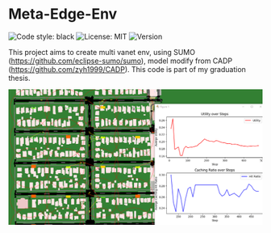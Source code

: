 # Meta-Edge-Env

![Code style: black](https://img.shields.io/badge/code%20style-black-000000.svg) ![License: MIT](https://img.shields.io/badge/License-MIT-yellow.svg) ![Version](https://img.shields.io/badge/version-1.0.0-blue) 

This project aims to create multi vanet env, using SUMO (https://github.com/eclipse-sumo/sumo), model modify from CADP (https://github.com/zyh1999/CADP).
This code is part of my graduation thesis.

![Alt Text](random_139.gif)

